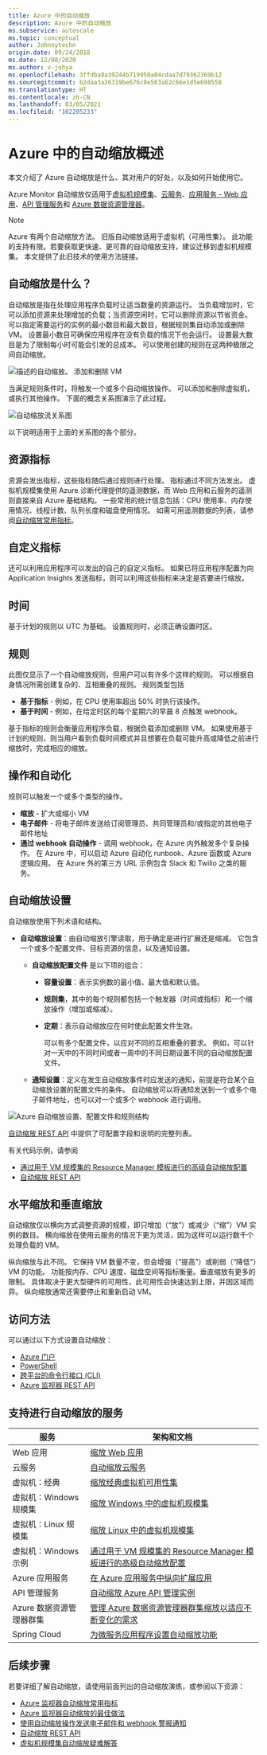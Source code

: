 ```yaml
---
title: Azure 中的自动缩放
description: Azure 中的自动缩放
ms.subservice: autoscale
ms.topic: conceptual
author: Johnnytechn
origin.date: 09/24/2018
ms.date: 12/08/2020
ms.author: v-johya
ms.openlocfilehash: 3ffdba9a39244b719950a04cdaa7d79362369b12
ms.sourcegitcommit: b2daa3a26319be676c8e563a62c66e1d5e698558
ms.translationtype: HT
ms.contentlocale: zh-CN
ms.lasthandoff: 03/05/2021
ms.locfileid: "102205233"
---
```

# <a name="overview-of-autoscale-in-azure"></a>Azure 中的自动缩放概述
本文介绍了 Azure 自动缩放是什么、其对用户的好处，以及如何开始使用它。  

Azure Monitor 自动缩放仅适用于[虚拟机规模集](https://www.azure.cn/home/features/virtual-machine-scale-sets/)、[云服务](https://www.azure.cn/home/features/cloud-services/)、[应用服务 - Web 应用](https://www.azure.cn/home/features/app-service/web/)、[API 管理服务](../../api-management/api-management-key-concepts.md)和 [Azure 数据资源管理器](/data-explorer/)。

> [!NOTE]
> Azure 有两个自动缩放方法。 旧版自动缩放适用于虚拟机（可用性集）。 此功能的支持有限。若要获取更快速、更可靠的自动缩放支持，建议迁移到虚拟机规模集。 本文提供了此旧技术的使用方法链接。  
>

## <a name="what-is-autoscale"></a>自动缩放是什么？
自动缩放是指在处理应用程序负载时让适当数量的资源运行。 当负载增加时，它可以添加资源来处理增加的负载；当资源空闲时，它可以删除资源以节省资金。 可以指定需要运行的实例的最小数目和最大数目，根据规则集自动添加或删除 VM。 设置最小数目可确保应用程序在没有负载的情况下也会运行。 设置最大数目是为了限制每小时可能会引发的总成本。 可以使用创建的规则在这两种极限之间自动缩放。

 ![描述的自动缩放。 添加和删除 VM](./media/autoscale-overview/AutoscaleConcept.png)

当满足规则条件时，将触发一个或多个自动缩放操作。 可以添加和删除虚拟机，或执行其他操作。 下面的概念关系图演示了此过程。  

 ![自动缩放流关系图](./media/autoscale-overview/Autoscale_Overview_v4.png)

以下说明适用于上面的关系图的各个部分。   

## <a name="resource-metrics"></a>资源指标
资源会发出指标，这些指标随后通过规则进行处理。 指标通过不同方法发出。
虚拟机规模集使用 Azure 诊断代理提供的遥测数据，而 Web 应用和云服务的遥测则直接来自 Azure 基础结构。 一些常用的统计信息包括：CPU 使用率、内存使用情况、线程计数、队列长度和磁盘使用情况。 如需可用遥测数据的列表，请参阅[自动缩放常用指标](autoscale-common-metrics.md)。

## <a name="custom-metrics"></a>自定义指标
还可以利用应用程序可以发出的自己的自定义指标。 如果已将应用程序配置为向 Application Insights 发送指标，则可以利用这些指标来决定是否要进行缩放。

## <a name="time"></a>时间
基于计划的规则以 UTC 为基础。 设置规则时，必须正确设置时区。  

## <a name="rules"></a>规则
此图仅显示了一个自动缩放规则，但用户可以有许多个这样的规则。 可以根据自身情况所需创建复杂的、互相重叠的规则。  规则类型包括  

* **基于指标** - 例如，在 CPU 使用率超出 50% 时执行该操作。
* **基于时间** - 例如，在给定时区的每个星期六的早晨 8 点触发 webhook。

基于指标的规则会衡量应用程序负载，根据负载添加或删除 VM。 如果使用基于计划的规则，则当用户看到负载时间模式并且想要在负载可能升高或降低之前进行缩放时，完成相应的缩放。  

## <a name="actions-and-automation"></a>操作和自动化
规则可以触发一个或多个类型的操作。

* **缩放** - 扩大或缩小 VM
* **电子邮件** - 将电子邮件发送给订阅管理员、共同管理员和/或指定的其他电子邮件地址
* **通过 webhook 自动操作** - 调用 webhook，在 Azure 内外触发多个复杂操作。 在 Azure 中，可以启动 Azure 自动化 runbook、Azure 函数或 Azure 逻辑应用。 在 Azure 外的第三方 URL 示例包含 Slack 和 Twilio 之类的服务。

## <a name="autoscale-settings"></a>自动缩放设置
自动缩放使用下列术语和结构。

- **自动缩放设置**：由自动缩放引擎读取，用于确定是进行扩展还是缩减。 它包含一个或多个配置文件、目标资源的信息，以及通知设置。

  - **自动缩放配置文件** 是以下项的组合：

    - **容量设置**：表示实例数的最小值、最大值和默认值。
    - **规则集**，其中的每个规则都包括一个触发器（时间或指标）和一个缩放操作（增加或缩减）。
    - **定期**：表示自动缩放应在何时使此配置文件生效。

      可以有多个配置文件，以应对不同的互相重叠的要求。 例如，可以针对一天中的不同时间或者一周中的不同日期设置不同的自动缩放配置文件。

  - **通知设置**：定义在发生自动缩放事件时应发送的通知，前提是符合某个自动缩放设置的配置文件的条件。 自动缩放可以将通知发送到一个或多个电子邮件地址，也可以对一个或多个 webhook 进行调用。


![Azure 自动缩放设置、配置文件和规则结构](./media/autoscale-overview/AzureResourceManagerRuleStructure3.png)

[自动缩放 REST API](https://docs.microsoft.com/rest/api/monitor/autoscalesettings) 中提供了可配置字段和说明的完整列表。

有关代码示例，请参阅

* [通过用于 VM 规模集的 Resource Manager 模板进行的高级自动缩放配置](autoscale-virtual-machine-scale-sets.md)  
* [自动缩放 REST API](https://docs.microsoft.com/rest/api/monitor/autoscalesettings)

## <a name="horizontal-vs-vertical-scaling"></a>水平缩放和垂直缩放
自动缩放仅以横向方式调整资源的规模，即只增加（“放”）或减少（“缩”）VM 实例的数目。  横向缩放在使用云服务的情况下更为灵活，因为这样可以运行数千个处理负载的 VM。

纵向缩放与此不同。 它保持 VM 数量不变，但会增强（“提高”）或削弱（“降低”）VM 的功能。 功能按内存、CPU 速度、磁盘空间等指标衡量。垂直缩放有更多的限制。 具体取决于更大型硬件的可用性，此可用性会快速达到上限，并因区域而异。 纵向缩放通常还需要停止和重新启动 VM。

## <a name="methods-of-access"></a>访问方法
可以通过以下方式设置自动缩放：

* [Azure 门户](autoscale-get-started.md)
* [PowerShell](../samples/powershell-samples.md#create-and-manage-autoscale-settings)
* [跨平台的命令行接口 (CLI)](../samples/cli-samples.md#autoscale)
* [Azure 监视器 REST API](https://docs.microsoft.com/rest/api/monitor/autoscalesettings)

## <a name="supported-services-for-autoscale"></a>支持进行自动缩放的服务
| 服务 | 架构和文档 |
| --- | --- |
| Web 应用 |[缩放 Web 应用](autoscale-get-started.md) |
| 云服务 |[自动缩放云服务](../../cloud-services/cloud-services-how-to-scale-portal.md) |
| 虚拟机：经典 |[缩放经典虚拟机可用性集](https://docs.microsoft.com/archive/blogs/kaevans/autoscaling-azurevirtual-machines) |
| 虚拟机：Windows 规模集 |[缩放 Windows 中的虚拟机规模集](../../virtual-machine-scale-sets/tutorial-autoscale-powershell.md) |
| 虚拟机：Linux 规模集 |[缩放 Linux 中的虚拟机规模集](../../virtual-machine-scale-sets/tutorial-autoscale-cli.md) |
| 虚拟机：Windows 示例 |[通过用于 VM 规模集的 Resource Manager 模板进行的高级自动缩放配置](autoscale-virtual-machine-scale-sets.md) |
| Azure 应用服务 |[在 Azure 应用服务中纵向扩展应用](../../app-service/manage-scale-up.md)|
| API 管理服务|[自动缩放 Azure API 管理实例](../../api-management/api-management-howto-autoscale.md)
| Azure 数据资源管理器群集|[管理 Azure 数据资源管理器群集缩放以适应不断变化的需求](/data-explorer/manage-cluster-horizontal-scaling)|
| Spring Cloud |[为微服务应用程序设置自动缩放功能](../../spring-cloud/spring-cloud-tutorial-setup-autoscale.md)|

## <a name="next-steps"></a>后续步骤
若要详细了解自动缩放，请使用前面列出的自动缩放演练，或参阅以下资源：

* [Azure 监视器自动缩放常用指标](autoscale-common-metrics.md)
* [Azure 监视器自动缩放的最佳做法](autoscale-best-practices.md)
* [使用自动缩放操作发送电子邮件和 webhook 警报通知](autoscale-webhook-email.md)
* [自动缩放 REST API](https://docs.microsoft.com/rest/api/monitor/autoscalesettings)
* [虚拟机规模集自动缩放疑难解答](../../virtual-machine-scale-sets/virtual-machine-scale-sets-troubleshoot.md)


